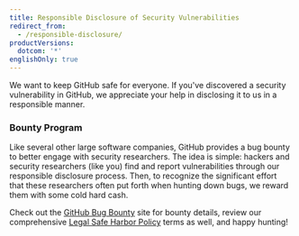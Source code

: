 ```yaml
---
title: Responsible Disclosure of Security Vulnerabilities
redirect_from:
  - /responsible-disclosure/
productVersions:
  dotcom: '*'
englishOnly: true
---
```

We want to keep GitHub safe for everyone. If you've discovered a security vulnerability in GitHub, we appreciate your help in disclosing it to us in a responsible manner.

### Bounty Program

Like several other large software companies, GitHub provides a bug bounty to better engage with security researchers. The idea is simple: hackers and security researchers (like you) find and report vulnerabilities through our responsible disclosure process. Then, to recognize the significant effort that these researchers often put forth when hunting down bugs, we reward them with some cold hard cash.

Check out the [GitHub Bug Bounty](https://bounty.github.com) site for bounty details, review our comprehensive [Legal Safe Harbor Policy](/articles/github-bug-bounty-program-legal-safe-harbor) terms as well, and happy hunting!
